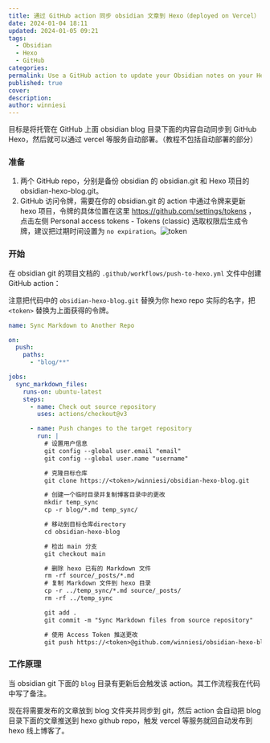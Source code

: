 ```yaml
---
title: 通过 GitHub action 同步 obsidian 文章到 Hexo（deployed on Vercel）
date: 2024-01-04 18:11
updated: 2024-01-05 09:21
tags:
  - Obsidian
  - Hexo
  - GitHub
categories: 
permalink: Use a GitHub action to update your Obsidian notes on your Hexo blog hosted with Vercel
published: true
cover: 
description: 
author: winniesi
---
```



目标是将托管在 GitHub 上面 obsidian blog 目录下面的内容自动同步到 GitHub Hexo，然后就可以通过 vercel 等服务自动部署。（教程不包括自动部署的部分）

### 准备

1. 两个 GitHub repo，分别是备份 obsidian 的 obsidian.git 和 Hexo 项目的obsidian-hexo-blog.git。
2. GitHub 访问令牌，需要在你的 obsidian.git 的 action 中通过令牌来更新 hexo 项目，令牌的具体位置在这里 https://github.com/settings/tokens ，点击左侧 Personal access tokens - Tokens (classic) 选取权限后生成令牌，建议把过期时间设置为 `no expiration`。![token](https://qiniuimages.baidiudiu.com/uPic/kBdXXv.png)

### 开始

在 obsidian git 的项目文档的 `.github/workflows/push-to-hexo.yml` 文件中创建 GitHub action：

注意把代码中的 `obsidian-hexo-blog.git` 替换为你 hexo repo 实际的名字，把 `<token>` 替换为上面获得的令牌。

```yml
name: Sync Markdown to Another Repo

on:
  push:
    paths:
      - "blog/**"

jobs:
  sync_markdown_files:
    runs-on: ubuntu-latest
    steps:
      - name: Check out source repository
        uses: actions/checkout@v3

      - name: Push changes to the target repository
        run: |
          # 设置用户信息
          git config --global user.email "email"
          git config --global user.name "username"

          # 克隆目标仓库
          git clone https://<token>/winniesi/obsidian-hexo-blog.git

          # 创建一个临时目录并复制博客目录中的更改
          mkdir temp_sync
          cp -r blog/*.md temp_sync/

          # 移动到目标仓库directory
          cd obsidian-hexo-blog

          # 检出 main 分支
          git checkout main

          # 删除 hexo 已有的 Markdown 文件
          rm -rf source/_posts/*.md
          # 复制 Markdown 文件到 hexo 目录
          cp -r ../temp_sync/*.md source/_posts/
          rm -rf ../temp_sync

          git add .
          git commit -m "Sync Markdown files from source repository"

          # 使用 Access Token 推送更改
          git push https://<token>@github.com/winniesi/obsidian-hexo-blog.git main
```

### 工作原理

当 obsidian git 下面的 `blog` 目录有更新后会触发该 action。其工作流程我在代码中写了备注。

现在将需要发布的文章放到 blog 文件夹并同步到 git，然后 action 会自动把 blog 目录下面的文章推送到 hexo github repo，触发 vercel 等服务就回自动发布到 hexo 线上博客了。